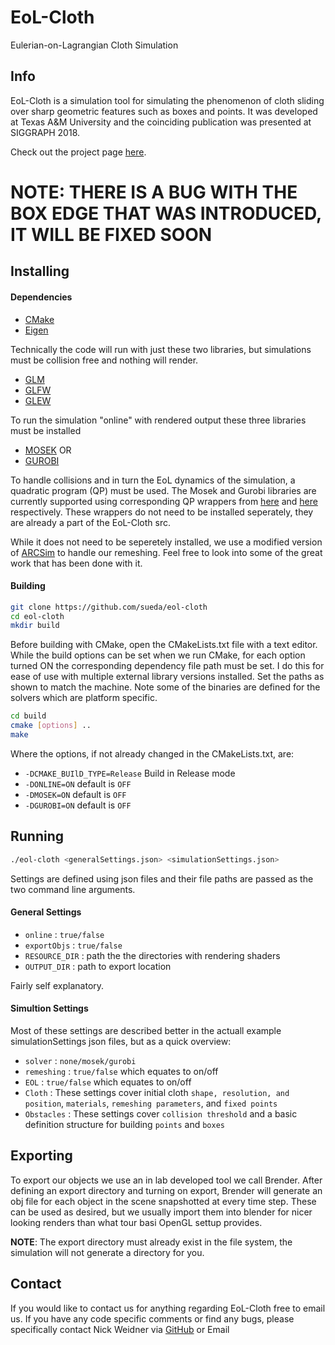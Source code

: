 # EoL-Cloth
Eulerian-on-Lagrangian Cloth Simulation
## Info
EoL-Cloth is a simulation tool for simulating the phenomenon of cloth sliding over sharp geometric features such as boxes and points. It was developed at Texas A&M University and the coinciding publication was presented at SIGGRAPH 2018.  

Check out the project page [here](http://faculty.cs.tamu.edu/sueda/projects/eol-cloth/ "EoL-Cloth").

# NOTE: THERE IS A BUG WITH THE BOX EDGE THAT WAS INTRODUCED, IT WILL BE FIXED SOON
## Installing
#### Dependencies
* [CMake](https://cmake.org/ "CMake")
* [Eigen](http://eigen.tuxfamily.org/index.php?title=Main_Page "Eigen")

Technically the code will run with just these two libraries, but simulations must be collision free and nothing will render.

* [GLM](https://glm.g-truc.net/0.9.9/index.html "GLM")
* [GLFW](http://www.glfw.org/ "GLFW")
* [GLEW](http://glew.sourceforge.net/ "GLEW")

To run the simulation "online" with rendered output these three libraries must be installed

* [MOSEK](https://www.mosek.com/ "Mosek")
OR
* [GUROBI](http://www.gurobi.com/ "Gurobi")

To handle collisions and in turn the EoL dynamics of the simulation, a quadratic program (QP) must be used. The Mosek and Gurobi libraries are currently supported using corresponding QP wrappers from [here](http://www.google.com/ "Mosek QP Wrapper") and [here](https://github.com/jrl-umi3218/eigen-gurobi "Gurobi QP Wrapper") respectively. These wrappers do not need to be installed seperately, they are already a part of the EoL-Cloth src.

While it does not need to be seperetely installed, we use a modified version of [ARCSim](http://graphics.berkeley.edu/resources/ARCSim/ "ARCSim") to handle our remeshing. Feel free to look into some of the great work that has been done with it. 

#### Building
```sh
git clone https://github.com/sueda/eol-cloth
cd eol-cloth
mkdir build
```
Before building with CMake, open the CMakeLists.txt file with a text editor. While the build options can be set when we run CMake, for each option turned ON the corresponding dependency file path must be set. I do this for ease of use with multiple external library versions installed. Set the paths as shown to match the machine. Note some of the binaries are defined for the solvers which are platform specific. 
```sh
cd build
cmake [options] ..
make
```

Where the options, if not already changed in the CMakeLists.txt, are:
 * `-DCMAKE_BUIlD_TYPE=Release` Build in Release mode
 * `-DONLINE=ON` default is `OFF`
 * `-DMOSEK=ON` default is `OFF`
 * `-DGUROBI=ON` default is `OFF`

## Running
```sh
./eol-cloth <generalSettings.json> <simulationSettings.json>
```
Settings are defined using json files and their file paths are passed as the two command line arguments.
#### General Settings
* `online` : `true/false`
* `exportObjs` : `true/false`
* `RESOURCE_DIR` : path the the directories with rendering shaders
* `OUTPUT_DIR` : path to export location
 
Fairly self explanatory.
#### Simultion Settings
Most of these settings are described better in the actuall example simulationSettings json files, but as a quick overview:
* `solver` : `none/mosek/gurobi`
* `remeshing` : `true/false` which equates to on/off
* `EOL` : `true/false` which equates to on/off
* `Cloth` : These settings cover initial cloth `shape, resolution, and position`, `materials`, `remeshing parameters`, and `fixed points`
* `Obstacles` : These settings cover `collision threshold` and a basic definition structure for building `points` and `boxes`
 
## Exporting 
To export our objects we use an in lab developed tool we call Brender. After defining an export directory and turning on export, Brender will generate an obj file for each object in the scene snapshotted at every time step. These can be used as desired, but we usually import them into blender for nicer looking renders than what tour basi OpenGL settup provides.

**NOTE**: The export directory must already exist in the file system, the simulation will not generate a directory for you.

## Contact
If you would like to contact us for anything regarding EoL-Cloth free to email us.
If you have any code specific comments or find any bugs, please specifically contact Nick Weidner via [GitHub](https://github.com/weidnern "Nick Weidner GitHub") or Email

